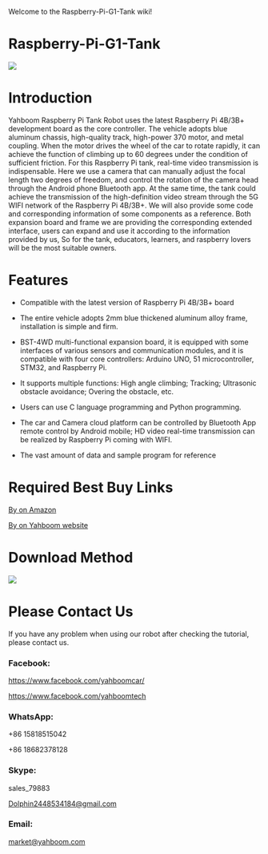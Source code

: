 Welcome to the Raspberry-Pi-G1-Tank wiki!
# Raspberry-Pi-G1-Tank
![](http://r.photo.store.qq.com/psb?/V12aIGgQ3D78BF/0cBebnzPAQ1A0dtu3Tnl6YnLy0It6h6gjXe3y*UlvfM!/r/dDUBAAAAAAAA)
# Introduction
Yahboom Raspberry Pi Tank Robot uses the latest Raspberry Pi 4B/3B+ development board as the core controller. The vehicle adopts blue aluminum chassis, high-quality track, high-power 370 motor, and metal coupling. When the motor drives the wheel of the car to rotate rapidly, it can achieve the function of climbing up to 60 degrees under the condition of sufficient friction. For this Raspberry Pi tank, real-time video transmission is indispensable. Here we use a camera that can manually adjust the focal length two degrees of freedom, and control the rotation of the camera head through the Android phone Bluetooth app. At the same time, the tank could achieve the transmission of the high-definition video stream through the 5G WIFI network of the Raspberry Pi 4B/3B+. We will also provide some code and corresponding information of some components as a reference. Both expansion board and frame we are providing the corresponding extended interface, users can expand and use it according to the information provided by us, So for the tank, educators, learners, and raspberry lovers will be the most suitable owners.
# Features
* Compatible with the latest version of Raspberry Pi 4B/3B+ board

* The entire vehicle adopts 2mm blue thickened aluminum alloy frame, installation is simple and firm.

* BST-4WD multi-functional expansion board, it is equipped with some interfaces of various sensors and communication modules, and it is compatible with four core controllers: Arduino UNO, 51 microcontroller, STM32, and Raspberry Pi.

* It supports multiple functions: High angle climbing; Tracking; Ultrasonic obstacle avoidance; Overing the obstacle, etc.

* Users can use C language programming and Python programming.

* The car and Camera cloud platform can be controlled by Bluetooth App remote control by Android mobile; HD video real-time transmission can be realized by Raspberry Pi coming with WIFI.

* The vast amount of data and sample program for reference
# Required Best Buy Links
[By on Amazon](https://www.amazon.com/Yahboom-Professional-Programming-Electronic-Compatible/dp/B07KRVBGQM/ref=sr_1_2?m=A1N1A77RUX51FT&marketplaceID=ATVPDKIKX0DER&qid=1567499294&s=merchant-items&sr=1-2)

[By on Yahboom website](https://category.yahboom.net/collections/rp-smart-robot/products/g1tank)

# Download Method
![](http://r.photo.store.qq.com/psb?/V12aIGgQ3D78BF/eecKEGQ5YoiBW1BsCmkBfHxV9xwujzkCQY2pnVdQ3dU!/r/dL8AAAAAAAAA)
# Please Contact Us
If you have any problem when using our robot after checking the tutorial, please contact us.

### Facebook: 
https://www.facebook.com/yahboomcar/ 
  
https://www.facebook.com/yahboomtech
### WhatsApp:
+86 15818515042

+86 18682378128
### Skype:  
sales_79883

Dolphin2448534184@gmail.com 
### Email: 
market@yahboom.com
